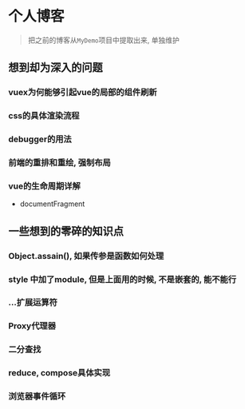# 个人博客

> 把之前的博客从`MyDemo`项目中提取出来, 单独维护

## 想到却为深入的问题

### vuex为何能够引起vue的局部的组件刷新

### css的具体渲染流程

### debugger的用法

### 前端的重排和重绘, 强制布局

### vue的生命周期详解

* documentFragment

## 一些想到的零碎的知识点

### Object.assain(), 如果传参是函数如何处理

### style 中加了module, 但是上面用的时候, 不是嵌套的, 能不能行

### ...扩展运算符

### Proxy代理器

### 二分查找

### reduce, compose具体实现

### 浏览器事件循环
